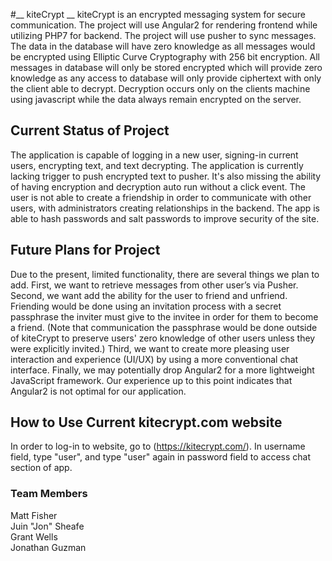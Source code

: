 #__ kiteCrypt __
kiteCrypt is an encrypted messaging system for secure communication. The project will use Angular2 for rendering frontend while utilizing PHP7 for backend. The project will use pusher to sync messages. The data in the database will have zero knowledge as all messages would be encrypted using Elliptic Curve Cryptography with 256 bit encryption. All messages in database will only be stored encrypted which will provide zero knowledge as any access to database will only provide ciphertext  with only the client able to decrypt. Decryption occurs only on the clients machine using javascript while the data always remain encrypted on the server.

## Current Status of Project
The application is capable of logging in a new user, signing-in current users, encrypting text, and text decrypting. The application is currently lacking trigger to push encrypted text to  pusher. It's also missing the ability of having encryption and decryption auto run without a click event. The user is not able to create a friendship in order to communicate with other users, with administrators creating relationships in the backend. The app is able to hash passwords and salt passwords to improve security of the site.

## Future Plans for Project
Due to the present, limited functionality, there are several things we plan to add. First, we want to retrieve messages from other user’s via Pusher. Second, we want add the ability for the user to friend and unfriend. Friending would be done using an invitation process with a secret passphrase the inviter must give to the invitee in order for them to become a friend. (Note that communication the passphrase would be done outside of kiteCrypt to preserve users' zero knowledge of other users unless they were explicitly invited.) Third, we want to create more pleasing user interaction and experience (UI/UX) by using a more conventional chat interface. Finally, we may potentially drop Angular2 for a more lightweight JavaScript framework. Our experience up to this point indicates that Angular2 is not optimal for our application.

## How to Use Current kitecrypt.com website
In order to log-in to website, go to (https://kitecrypt.com/). In username field, type "user", and type "user" again in password field to access chat section of app.

### Team Members
Matt Fisher <br/> Juin "Jon" Sheafe <br/> Grant Wells <br/>Jonathan Guzman <br/>